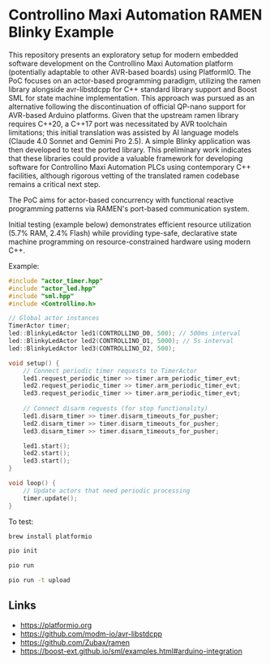 # Controllino Maxi Automation RAMEN Blinky Example

This repository presents an exploratory setup for modern embedded software development on the Controllino Maxi Automation platform (potentially adaptable to other AVR-based boards) using PlatformIO. The PoC focuses on an actor-based programming paradigm, utilizing the ramen library alongside avr-libstdcpp for C++ standard library support and Boost SML for state machine implementation. This approach was pursued as an alternative following the discontinuation of official QP-nano support for AVR-based Arduino platforms. Given that the upstream ramen library requires C++20, a C++17 port was necessitated by AVR toolchain limitations; this initial translation was assisted by AI language models (Claude 4.0 Sonnet and Gemini Pro 2.5). A simple Blinky application was then developed to test the ported library. This preliminary work indicates that these libraries could provide a valuable framework for developing software for Controllino Maxi Automation PLCs using contemporary C++ facilities, although rigorous vetting of the translated ramen codebase remains a critical next step.

The PoC aims for actor-based concurrency with functional reactive programming patterns via RAMEN's port-based communication system.

Initial testing (example below) demonstrates efficient resource utilization (5.7% RAM, 2.4% Flash) while providing type-safe, declarative state machine programming on resource-constrained hardware using modern C++.

Example:

```cpp
#include "actor_timer.hpp"
#include "actor_led.hpp"
#include "sml.hpp"
#include <Controllino.h>

// Global actor instances
TimerActor timer;
led::BlinkyLedActor led1(CONTROLLINO_D0, 500); // 500ms interval
led::BlinkyLedActor led2(CONTROLLINO_D1, 5000); // 5s interval
led::BlinkyLedActor led3(CONTROLLINO_D2, 500);

void setup() {    
    // Connect periodic timer requests to TimerActor
    led1.request_periodic_timer >> timer.arm_periodic_timer_evt;
    led2.request_periodic_timer >> timer.arm_periodic_timer_evt;
    led3.request_periodic_timer >> timer.arm_periodic_timer_evt;
    
    // Connect disarm requests (for stop functionality)
    led1.disarm_timer >> timer.disarm_timeouts_for_pusher;
    led2.disarm_timer >> timer.disarm_timeouts_for_pusher;
    led3.disarm_timer >> timer.disarm_timeouts_for_pusher;

    led1.start();
    led2.start();
    led3.start();
}

void loop() {
    // Update actors that need periodic processing
    timer.update();
}
```

To test:

```bash
brew install platformio

pio init

pio run

pio run -t upload
```

## Links

- https://platformio.org
- https://github.com/modm-io/avr-libstdcpp
- https://github.com/Zubax/ramen
- https://boost-ext.github.io/sml/examples.html#arduino-integration
